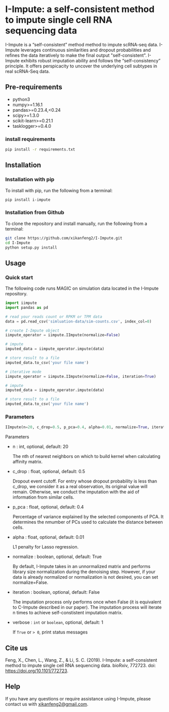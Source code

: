 # I-Impute: a self-consistent method to impute single cell RNA sequencing data

I-Impute is a “self-consistent” method method to impute scRNA-seq data. I-Impute leverages continuous similarities and dropout probabilities and refines the data iteratively to make the final output "self-consistent". I-Impute exhibits robust imputation ability and follows the “self-consistency” principle. It offers perspicacity to uncover the underlying cell subtypes in real scRNA-Seq data. 

## Pre-requirements
* python3
* numpy>=1.16.1
* pandas>=0.23.4,<0.24
* scipy>=1.3.0
* scikit-learn>=0.21.1
* tasklogger>=0.4.0

### install requirements
```Bash
pip install -r requirements.txt
```

## Installation

### Installation with pip
To install with pip, run the following from a terminal:
```Bash
pip install i-impute
```

### Installation from Github
To clone the repository and install manually, run the following from a terminal:
```Bash
git clone https://github.com/xikanfeng2/I-Impute.git
cd I-Impute
python setup.py install
```

## Usage

### Quick start
The following code runs MAGIC on simulation data located in the I-Impute repository.

```Python
import iimpute
import pandas as pd

# read your reads count or RPKM or TPM data
data = pd.read_csv('simluation-data/sim-counts.csv', index_col=0)

# create I-Impute object
iimpute_operator = iimpute.IImpute(normalize=False)

# impute
imputed_data = iimpute_operator.impute(data)

# store result to a file
imputed_data.to_csv('your file name')

# iterative mode
iimpute_operator = iimpute.IImpute(normalize=False, iteration=True)

# impute
imputed_data = iimpute_operator.impute(data)

# store result to a file
imputed_data.to_csv('your file name')
```

### Parameters
```Python
IImpute(n=20, c_drop=0.5, p_pca=0.4, alpha=0.01, normalize=True, iteration=False, verbose=1)
```
Parameters

* n : int, optional, default: 20

    The nth of nearest neighbors on which to build kernel when calculating affinity matrix.

* c_drop : float, optional, default: 0.5

    Dropout event cutoff. For entry whose dropout probability is less than c_drop, we consider it as a real observation, its original value will remain. Otherwise, we conduct the imputation with the aid of information from similar cells.

* p_pca : float, optional, default: 0.4

    Percentage of variance explained by the selected components of PCA. It determines the nmumber of PCs used to calculate the distance between cells.

* alpha : float, optional, default: 0.01

    L1 penalty for Lasso regression.
    
* normalize : boolean, optional, default: True

    By default, I-Impute takes in an unnormalized matrix and performs library size normalization during the denoising step. However, if your data is already normalized or normalization is not desired, you can set normalize=False.

* iteration : boolean, optional, default: False

    The imputation process only performs once when False (it is equivalent to C-Impute described in our paper). The imputation process will iterate n times to achieve self-constistent imputation matrix.

* verbose : `int` or `boolean`, optional, default: 1

    If `True` or `> 0`, print status messages

## Cite us
Feng, X., Chen, L., Wang, Z., & Li, S. C. (2019). I-Impute: a self-consistent method to impute single cell RNA sequencing data. bioRxiv, 772723. doi: https://doi.org/10.1101/772723.

## Help
If you have any questions or require assistance using I-Impute, please contact us with xikanfeng2@gmail.com.